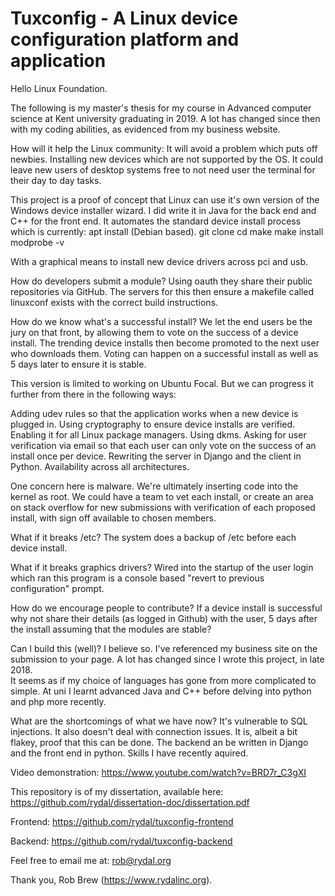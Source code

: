 <h1> Tuxconfig - A Linux device configuration platform and application </h1>

Hello Linux Foundation.

The following is my master's thesis for my course in Advanced computer science at Kent university graduating in 2019.  A lot has changed since then with my coding abilities, as evidenced from my business website.

How will it help the Linux community:
It will avoid a problem which puts off newbies.  Installing new devices which are not supported by the OS.  It could leave new users of desktop systems free to not need  user the terminal for their day to day tasks.

This project is a proof of concept that Linux can use it's own version of the Windows device installer wizard.  I did write it in Java for the back end and C++ for the front end.  It automates the standard device install process which is currently:
apt install <package dependencies> (Debian based).
git clone <repo>
cd <repo-dir>
make
make install
modprobe -v <module name>

With a graphical means to install new device drivers across pci and usb.

How do developers submit a module?
Using oauth they share their public repositories via GitHub. The servers for this then ensure a makefile called linuxconf exists with the correct build instructions.

How do we know what's a successful install? 
We let the end users be the jury on that front, by allowing them to vote on the success of a device install.  The trending device installs then become promoted to the next user who downloads them. Voting can happen on a successful install as well as 5 days later to ensure it is stable.

This version is limited to working on Ubuntu Focal.  But we can progress it further from there in the following ways:

Adding udev rules so that the application works when a new device is plugged in.
Using cryptography to ensure device installs are verified.
Enabling it for all Linux package managers.
Using dkms.
Asking for user verification via email so that each user can only vote on the success of an install once per device.
Rewriting the server in Django and the client in Python.
Availability across all architectures.

One concern here is malware.  We're ultimately inserting code into the kernel as root.
We could have a team to vet each install, or create an area on stack overflow for new submissions with verification of each proposed install, with sign off available to chosen members.

What if it breaks /etc?
The system does a backup of /etc before each device install.

What if it breaks graphics drivers?
Wired into the startup of the user login which ran this program is a console based "revert to previous configuration" prompt.

How do we encourage people to contribute?
If a device install is successful why not share their details (as logged  in Github) with the user, 5 days after the install assuming that the modules are stable?

Can I build this (well)?
I believe so.  I've referenced my business site on the submission to your page.  A lot has changed since I wrote this project, in late 2018.  
It seems as if my choice of languages has gone from more complicated to simple.  At uni I learnt advanced Java and C++ before delving into python and php more recently.

What are the shortcomings of what we have now?
It's vulnerable to SQL injections.  It also doesn't deal with connection issues. It is, albeit a bit flakey, proof that this can be done. The backend an be  written in Django and the front end in python. Skills I have recently aquired.

Video demonstration:
https://www.youtube.com/watch?v=BRD7r_C3gXI

This repository is of my dissertation, available here:
https://github.com/rydal/dissertation-doc/dissertation.pdf

Frontend:
https://github.com/rydal/tuxconfig-frontend

Backend:
https://github.com/rydal/tuxconfig-backend

Feel free to email me at:
rob@rydal.org

Thank you,
        Rob Brew (https://www.rydalinc.org).
